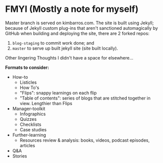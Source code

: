 # FMYI (Mostly a note for myself)
Master branch is served on kimbarros.com. The site is built using Jekyll; because of Jekyll custom plug-ins that aren't sanctioned automagically by GitHub when building and deploying the site, there are 2 forked repos:
1. `blog-staging` to commit work done; and
2. `master` to serve up built jekyll site (site built locally).

Other lingering Thoughts I didn't have a space for elsewhere...

**Formats to consider:**
- How-to
  - Listicles
  - How To's
  - "Flips": snappy learnings on each flip
  - "Table of contents": series of blogs that are stitched together in view. Lengthier than Flips
- Manager-toolkit
  - Infographics
  - Quizzes
  - Checklists
  - Case studies
- Further-learning
  - Resources review & analysis: books, videos, podcast episodes, articles
- Q&A
- Stories
